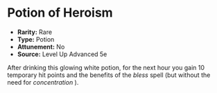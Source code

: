 # Potion of Heroism

- **Rarity:** Rare
- **Type:** Potion
- **Attunement:** No
- **Source:** Level Up Advanced 5e

After drinking this glowing white potion, for the next hour you gain 10 temporary hit points and the benefits of the _bless_  spell (but without the need for _concentration_ ).
